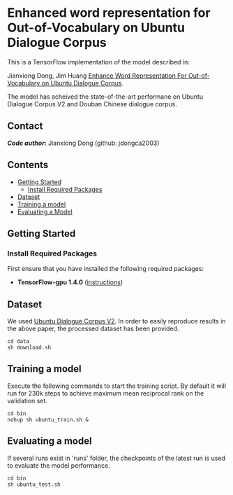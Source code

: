 # Enhanced word representation for Out-of-Vocabulary  on Ubuntu Dialogue Corpus

This is a TensorFlow implementation of the model described in:

Jianxiong Dong, Jim Huang
[Enhance Word Representation For Out-of-Vocabulary on Ubuntu Dialogue Corpus](https://arxiv.org/pdf/1802.02614.pdf).

The model has acheived the state-of-the-art performane on Ubuntu Dialogue Corpus V2 and Douban Chinese dialogue corpus.

## Contact
***Code author:*** Jianxiong Dong (github: jdongca2003)


## Contents
* [Getting Started](#getting-started)
    * [Install Required Packages](#install-required-packages)
* [Dataset](#Dataset)
* [Training a model](#Training-a-model)
* [Evaluating a Model](#Evaluating-a-model)

## Getting Started

### Install Required Packages
First ensure that you have installed the following required packages:

* **TensorFlow-gpu 1.4.0** ([instructions](https://www.tensorflow.org/install/))


## Dataset

We used [Ubuntu Dialogue Corpus V2](https://github.com/rkadlec/ubuntu-ranking-dataset-creator). In order to easily reproduce results in the above paper,
the processed dataset has been provided. 


```shell
cd data
sh download.sh

```

## Training a model

Execute the following commands to start the training script. By default it will
run for 230k steps to achieve maximum mean reciprocal rank on the validation set.

```shell
cd bin
nohup sh ubuntu_train.sh &
```

## Evaluating a model
If several runs exist in 'runs' folder,  the checkpoints of the latest run is used to evaluate the model performance.

```shell
cd bin
sh ubuntu_test.sh 
```


